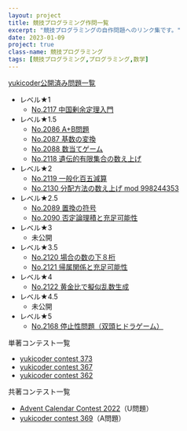 ```yaml
---
layout: project
title: 競技プログラミング作問一覧
excerpt: "競技プログラミングの自作問題へのリンク集です。"
date: 2023-01-09
project: true
class-name: 競技プログラミング
tags: [競技プログラミング,プログラミング,数学]
---
```



[yukicoder公開済み問題一覧](https://yukicoder.me/users/5376/problems)

- レベル★1
  - [No.2117 中国剰余定理入門](https://yukicoder.me/problems/no/2117)
- レベル★1.5
  - [No.2086 A+B問題](https://yukicoder.me/problems/no/2086)
  - [No.2087 基数の変換](https://yukicoder.me/problems/no/2087)
  - [No.2088 数当てゲーム](https://yukicoder.me/problems/no/2088)
  - [No.2118 遺伝的有限集合の数え上げ](https://yukicoder.me/problems/no/2118)
- レベル★2
  - [No.2119 一般化百五減算](https://yukicoder.me/problems/no/2119)
  - [No.2130 分配方法の数え上げ mod 998244353](https://yukicoder.me/problems/no/2130)
- レベル★2.5
  - [No.2089 置換の符号](https://yukicoder.me/problems/no/2089)
  - [No.2090 否定論理積と充足可能性](https://yukicoder.me/problems/no/2090)
- レベル★3
  - 未公開
- レベル★3.5
  - [No.2120 場合の数の下８桁](https://yukicoder.me/problems/no/2120)
  - [No.2121 帰属関係と充足可能性](https://yukicoder.me/problems/no/2121)
- レベル★4
  - [No.2122 黄金比で擬似乱数生成](https://yukicoder.me/problems/no/2122)
- レベル★4.5
  - 未公開
- レベル★5
  - [No.2168 停止性問題（双頭ヒドラゲーム）](https://yukicoder.me/problems/no/2168)

単著コンテスト一覧
- [yukicoder contest 373](https://yukicoder.me/contests/418)
- [yukicoder contest 367](https://yukicoder.me/contests/411)
- [yukicoder contest 362](https://yukicoder.me/contests/405)

共著コンテスト一覧
- [Advent Calendar Contest 2022](https://yukicoder.me/contests/416)（U問題）
- [yukicoder contest 369](https://yukicoder.me/contests/409)（A問題）
